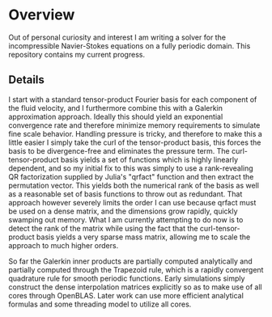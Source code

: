 Overview
=========

Out of personal curiosity and interest I am writing a solver for the
incompressible Navier-Stokes equations on a fully
periodic domain. This repository contains my current progress.


Details
-------
I start with a standard tensor-product Fourier basis
for each component of the fluid velocity, and I furthermore
combine this with a Galerkin approximation approach. Ideally
this should yield an exponential convergence rate and therefore
minimize memory requirements to simulate fine scale behavior.
Handling pressure is tricky, and therefore to make
this a little easier I simply take the curl of the tensor-product
basis, this forces the basis to be divergence-free and eliminates
the pressure term. The curl-tensor-product basis yields a set
of functions which is highly linearly dependent, and so 
my initial fix to this was simply to use a rank-revealing QR
factorization supplied by Julia's "qrfact" function and then
extract the permutation vector. This yields both the numerical rank
of the basis as well as a reasonable set of basis functions to throw out
as redundant. That approach however severely limits the order I can use
because qrfact must be used on a dense matrix, and the dimensions
grow rapidly, quickly swamping out memory. What I am currently
attempting to do now is to detect the rank of the matrix while 
using the fact that the curl-tensor-product basis yields a very 
sparse mass matrix, allowing me to scale the approach to much
higher orders.

So far the Galerkin inner products are partially computed analytically
and partially computed through the Trapezoid rule, which is a rapidly
convergent quadrature rule for smooth periodic functions. Early
simulations simply construct the dense interpolation matrices
explicitly so as to make use of all cores through OpenBLAS. Later
work can use more efficient analytical formulas and some
threading model to utilize all cores.




